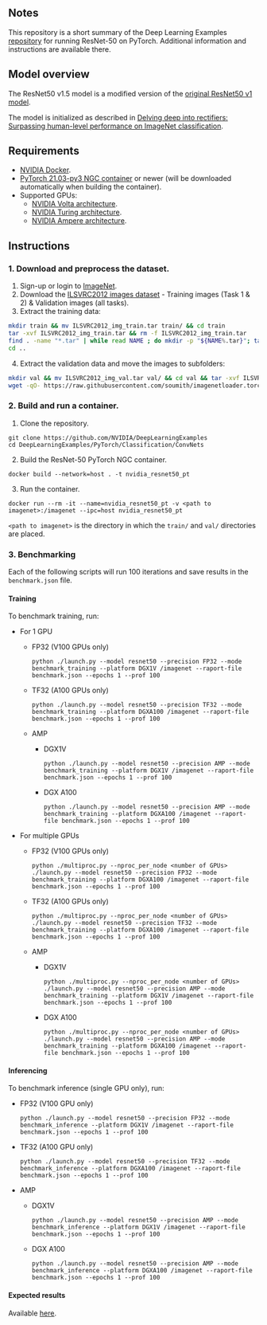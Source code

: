## Notes
This repository is a short summary of the Deep Learning Examples [repository](https://github.com/NVIDIA/DeepLearningExamples/tree/master/PyTorch/Classification/ConvNets/resnet50v1.5) for running ResNet-50 on PyTorch. Additional information and instructions are available there.

## Model overview
The ResNet50 v1.5 model is a modified version of the [original ResNet50 v1 model](https://arxiv.org/abs/1512.03385).

The model is initialized as described in [Delving deep into rectifiers: Surpassing human-level performance on ImageNet classification](https://arxiv.org/pdf/1502.01852.pdf).

## Requirements
* [NVIDIA Docker](https://github.com/NVIDIA/nvidia-docker).
* [PyTorch 21.03-py3 NGC container](https://ngc.nvidia.com/registry/nvidia-pytorch) or newer (will be downloaded automatically when building the container).
* Supported GPUs:
    * [NVIDIA Volta architecture](https://www.nvidia.com/en-us/data-center/volta-gpu-architecture/).
    * [NVIDIA Turing architecture](https://www.nvidia.com/en-us/geforce/turing/).
    * [NVIDIA Ampere architecture](https://www.nvidia.com/en-us/data-center/nvidia-ampere-gpu-architecture/).

## Instructions
### 1. Download and preprocess the dataset.
1. Sign-up or login to [ImageNet](https://image-net.org/).
2. Download the [ILSVRC2012 images dataset](https://image-net.org/challenges/LSVRC/2012/2012-downloads.php) - Training images (Task 1 & 2) & Validation images (all tasks).
3. Extract the training data:
```bash
mkdir train && mv ILSVRC2012_img_train.tar train/ && cd train
tar -xvf ILSVRC2012_img_train.tar && rm -f ILSVRC2012_img_train.tar
find . -name "*.tar" | while read NAME ; do mkdir -p "${NAME%.tar}"; tar -xvf "${NAME}" -C "${NAME%.tar}"; rm -f "${NAME}"; done
cd ..
```
4. Extract the validation data and move the images to subfolders:
```bash
mkdir val && mv ILSVRC2012_img_val.tar val/ && cd val && tar -xvf ILSVRC2012_img_val.tar
wget -qO- https://raw.githubusercontent.com/soumith/imagenetloader.torch/master/valprep.sh | bash
```

### 2. Build and run a container.
1. Clone the repository.
```
git clone https://github.com/NVIDIA/DeepLearningExamples
cd DeepLearningExamples/PyTorch/Classification/ConvNets
```
2. Build the ResNet-50 PyTorch NGC container.
```
docker build --network=host . -t nvidia_resnet50_pt
```
3. Run the container.
```
docker run --rm -it --name=nvidia_resnet50_pt -v <path to imagenet>:/imagenet --ipc=host nvidia_resnet50_pt
```
`<path to imagenet>`  is the directory in which the `train/` and `val/` directories are placed.

### 3. Benchmarking
Each of the following scripts will run 100 iterations and save results in the `benchmark.json` file.
#### Training
To benchmark training, run:

* For 1 GPU
    * FP32 (V100 GPUs only)

        `python ./launch.py --model resnet50 --precision FP32 --mode benchmark_training --platform DGX1V /imagenet --raport-file benchmark.json --epochs 1 --prof 100`
    * TF32 (A100 GPUs only)

        `python ./launch.py --model resnet50 --precision TF32 --mode benchmark_training --platform DGXA100 /imagenet --raport-file benchmark.json --epochs 1 --prof 100`
    * AMP
        * DGX1V

            `python ./launch.py --model resnet50 --precision AMP --mode benchmark_training --platform DGX1V /imagenet --raport-file benchmark.json --epochs 1 --prof 100`
        * DGX A100

            `python ./launch.py --model resnet50 --precision AMP --mode benchmark_training --platform DGXA100 /imagenet --raport-file benchmark.json --epochs 1 --prof 100`
* For multiple GPUs
    * FP32 (V100 GPUs only)

        `python ./multiproc.py --nproc_per_node <number of GPUs> ./launch.py --model resnet50 --precision FP32 --mode benchmark_training --platform DGXA100 /imagenet --raport-file benchmark.json --epochs 1 --prof 100`
    * TF32 (A100 GPUs only)

        `python ./multiproc.py --nproc_per_node <number of GPUs> ./launch.py --model resnet50 --precision TF32 --mode benchmark_training --platform DGXA100 /imagenet --raport-file benchmark.json --epochs 1 --prof 100`
    * AMP
        * DGX1V

            `python ./multiproc.py --nproc_per_node <number of GPUs> ./launch.py --model resnet50 --precision AMP --mode benchmark_training --platform DGX1V /imagenet --raport-file benchmark.json --epochs 1 --prof 100`
        * DGX A100

            `python ./multiproc.py --nproc_per_node <number of GPUs> ./launch.py --model resnet50 --precision AMP --mode benchmark_training --platform DGXA100 /imagenet --raport-file benchmark.json --epochs 1 --prof 100`

#### Inferencing
To benchmark inference (single GPU only), run:

* FP32 (V100 GPU only)

    `python ./launch.py --model resnet50 --precision FP32 --mode benchmark_inference --platform DGX1V /imagenet --raport-file benchmark.json --epochs 1 --prof 100`

* TF32 (A100 GPU only)

    `python ./launch.py --model resnet50 --precision TF32 --mode benchmark_inference --platform DGXA100 /imagenet --raport-file benchmark.json --epochs 1 --prof 100`

* AMP
    * DGX1V

        `python ./launch.py --model resnet50 --precision AMP --mode benchmark_inference --platform DGX1V /imagenet --raport-file benchmark.json --epochs 1 --prof 100`
    * DGX A100

        `python ./launch.py --model resnet50 --precision AMP --mode benchmark_inference --platform DGXA100 /imagenet --raport-file benchmark.json --epochs 1 --prof 100`

#### Expected results
Available [here](https://github.com/NVIDIA/DeepLearningExamples/tree/master/PyTorch/Classification/ConvNets/resnet50v1.5#results).
